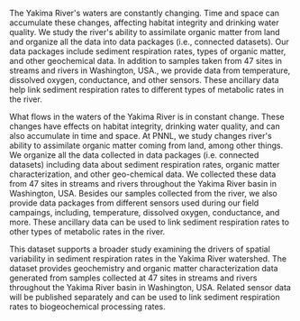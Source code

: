 The Yakima River's waters are constantly changing. Time and space can accumulate these changes, affecting habitat integrity and drinking water quality. We study the river's ability to assimilate organic matter from land and organize all the data into data packages (i.e., connected datasets). Our data packages include sediment respiration rates, types of organic matter, and other geochemical data. In addition to samples taken from 47 sites in streams and rivers in Washington, USA., we provide data from temperature, dissolved oxygen, conductance, and other sensors. These ancillary data help link sediment respiration rates to different types of metabolic rates in the river.


What flows in the waters of the Yakima River is in constant change. These changes have effects on habitat integrity, drinking water quality, and can also accumulate in time and space. At PNNL, we study changes river's ability to  assimilate organic matter coming from land, among other things. We organize all the data collected in data packages (i.e. connected datasets) including data about sediment respiration rates, organic matter characterization, and other geo-chemical data. We collected these data from 47 sites in streams and rivers throughout the Yakima River basin in Washington, USA. Besides our samples collected from the river, we also provide data packages from different sensors used during our field campaings, including, temperature, dissolved oxygen, conductance, and more. These ancillary data can be used to link sediment respiration rates to other types of metabolic rates in the river.


This dataset supports a broader study examining the drivers of spatial variability in sediment respiration rates in the Yakima River watershed.  The dataset provides geochemistry and organic matter characterization data generated from samples collected at 47 sites in streams and rivers throughout the Yakima River basin in Washington, USA. Related sensor data will be published separately and can be used to link sediment respiration rates to biogeochemical processing rates.